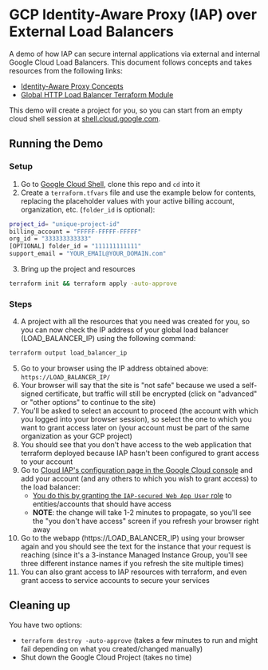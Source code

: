 # GCP Identity-Aware Proxy (IAP) over External Load Balancers

A demo of how IAP can secure internal applications via external and internal Google Cloud Load Balancers. This document follows concepts and takes resources from the following links:
- [Identity-Aware Proxy Concepts](https://cloud.google.com/iap/docs/concepts-overview)
- [Global HTTP Load Balancer Terraform Module](https://github.com/terraform-google-modules/terraform-google-lb-http)


This demo will create a project for you, so you can start from an empty cloud shell session at [shell.cloud.google.com](shell.cloud.google.com).

## Running the Demo

### Setup
1. Go to [Google Cloud Shell](https://shell.cloud.google.com), clone this repo and `cd` into it
2. Create a `terraform.tfvars` file and use the example below for contents, replacing the placeholder values with your active billing account, organization, etc. (`folder_id` is optional):
```sh
project_id= "unique-project-id"
billing_account = "FFFFF-FFFFF-FFFFF"
org_id = "333333333333"
[OPTIONAL] folder_id = "111111111111"
support_email = "YOUR_EMAIL@YOUR_DOMAIN.com"
```
3. Bring up the project and resources
```sh
terraform init && terraform apply -auto-approve
```

### Steps

4. A project with all the resources that you need was created for you, so you can now check the IP address of your global load balancer (LOAD_BALANCER_IP) using the following command:
```sh
terraform output load_balancer_ip
```
5. Go to your browser using the IP address obtained above: `https://LOAD_BALANCER_IP/`
6. Your browser will say that the site is "not safe" because we used a self-signed certificate, but traffic will still be encrypted (click on "advanced" or "other options" to continue to the site)
7. You'll be asked to select an account to proceed (the account with which you logged into your browser session), so select the one to which you want to grant access later on (your account must be part of the same organization as your GCP project)
8. You should see that you don't have access to the web application that terraform deployed because IAP hasn't been configured to grant access to your account
9. Go to [Cloud IAP's configuration page in the Google Cloud console](https://console.cloud.google.com/security/iap) and add your account (and any others to which you wish to grant access) to the load balancer:
    - [You do this by granting the `IAP-secured Web App User` role](https://cloud.google.com/iap/docs/concepts-overview#authorization) to entities/accounts that should have access
    - **NOTE**: the change will take 1-2 minutes to propagate, so you'll see the "you don't have access" screen if you refresh your browser right away
10. Go to the webapp (https://LOAD_BALANCER_IP) using your browser again and you should see the text for the instance that your request is reaching (since it's a 3-instance Managed Instance Group, you'll see three different instance names if you refresh the site multiple times)
11. You can also grant access to IAP resources with terraform, and even grant access to service accounts to secure your services

## Cleaning up
You have two options:
- `terraform destroy -auto-approve` (takes a few minutes to run and might fail depending on what you created/changed manually)
- Shut down the Google Cloud Project (takes no time)
